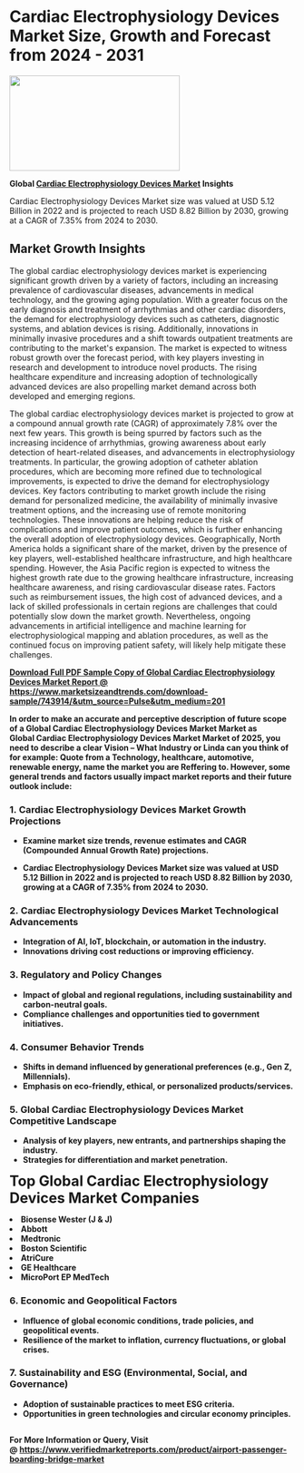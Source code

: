 <H1>Cardiac Electrophysiology Devices Market Size, Growth and Forecast from 2024 - 2031</H1><img class="aligncenter size-medium wp-image-584254" src="https://thirdeyenews.in/wp-content/uploads/2024/09/Global-Market-Research-300x168.jpeg" alt="" width="300" height="168" /><p><strong>Global&nbsp;<a href="https://www.marketsizeandtrends.com/download-sample/743914/&amp;utm_source=Pulse&amp;utm_medium=201">Cardiac Electrophysiology Devices Market</a> Insights</strong></p><p>Cardiac Electrophysiology Devices Market size was valued at USD 5.12 Billion in 2022 and is projected to reach USD 8.82 Billion by 2030, growing at a CAGR of 7.35% from 2024 to 2030.</p><p><h2>Market Growth Insights</h2> <p>The global cardiac electrophysiology devices market is experiencing significant growth driven by a variety of factors, including an increasing prevalence of cardiovascular diseases, advancements in medical technology, and the growing aging population. With a greater focus on the early diagnosis and treatment of arrhythmias and other cardiac disorders, the demand for electrophysiology devices such as catheters, diagnostic systems, and ablation devices is rising. Additionally, innovations in minimally invasive procedures and a shift towards outpatient treatments are contributing to the market's expansion. The market is expected to witness robust growth over the forecast period, with key players investing in research and development to introduce novel products. The rising healthcare expenditure and increasing adoption of technologically advanced devices are also propelling market demand across both developed and emerging regions.</p> <p><strong><a href="#"></a></strong></p> <p>The global cardiac electrophysiology devices market is projected to grow at a compound annual growth rate (CAGR) of approximately 7.8% over the next few years. This growth is being spurred by factors such as the increasing incidence of arrhythmias, growing awareness about early detection of heart-related diseases, and advancements in electrophysiology treatments. In particular, the growing adoption of catheter ablation procedures, which are becoming more refined due to technological improvements, is expected to drive the demand for electrophysiology devices. Key factors contributing to market growth include the rising demand for personalized medicine, the availability of minimally invasive treatment options, and the increasing use of remote monitoring technologies. These innovations are helping reduce the risk of complications and improve patient outcomes, which is further enhancing the overall adoption of electrophysiology devices. Geographically, North America holds a significant share of the market, driven by the presence of key players, well-established healthcare infrastructure, and high healthcare spending. However, the Asia Pacific region is expected to witness the highest growth rate due to the growing healthcare infrastructure, increasing healthcare awareness, and rising cardiovascular disease rates. Factors such as reimbursement issues, the high cost of advanced devices, and a lack of skilled professionals in certain regions are challenges that could potentially slow down the market growth. Nevertheless, ongoing advancements in artificial intelligence and machine learning for electrophysiological mapping and ablation procedures, as well as the continued focus on improving patient safety, will likely help mitigate these challenges.</p> <p><strong><a href="#"></p><p><span class=""><strong>Download Full PDF Sample Copy of Global Cardiac Electrophysiology Devices Market Report</strong> @ <a href="https://www.marketsizeandtrends.com/download-sample/743914/&amp;utm_source=Pulse&amp;utm_medium=201" target="_blank">https://www.marketsizeandtrends.com/download-sample/743914/&amp;utm_source=Pulse&amp;utm_medium=201</a></span></p><p>In order to make an accurate and perceptive description of future scope of a Global&nbsp;Cardiac Electrophysiology Devices Market Market as Global&nbsp;Cardiac Electrophysiology Devices Market Market of 2025, you need to describe a clear Vision &ndash; What Industry or Linda can you think of for example: Quote from a Technology, healthcare, automotive, renewable energy, name the market you are Reffering to. However, some general trends and factors usually impact market reports and their future outlook include:</p><h3>1.&nbsp;<strong>Cardiac Electrophysiology Devices Market Growth Projections</strong></h3><ul><li>Examine market size trends, revenue estimates and CAGR (Compounded Annual Growth Rate) projections.</li><li><p>Cardiac Electrophysiology Devices Market size was valued at USD 5.12 Billion in 2022 and is projected to reach USD 8.82 Billion by 2030, growing at a CAGR of 7.35% from 2024 to 2030.</p></li></ul><h3>2.&nbsp;<strong>Cardiac Electrophysiology Devices Market Technological Advancements</strong></h3><ul><li>Integration of AI, IoT, blockchain, or automation in the industry.</li><li>Innovations driving cost reductions or improving efficiency.</li></ul><h3>3.&nbsp;<strong>Regulatory and Policy Changes</strong></h3><ul><li>Impact of global and regional regulations, including sustainability and carbon-neutral goals.</li><li>Compliance challenges and opportunities tied to government initiatives.</li></ul><h3>4.&nbsp;<strong>Consumer Behavior Trends</strong></h3><ul><li>Shifts in demand influenced by generational preferences (e.g., Gen Z, Millennials).</li><li>Emphasis on eco-friendly, ethical, or personalized products/services.</li></ul><h3>5.&nbsp;<strong>Global Cardiac Electrophysiology Devices Market Competitive Landscape</strong></h3><ul><li>Analysis of key players, new entrants, and partnerships shaping the industry.</li><li>Strategies for differentiation and market penetration.</li></ul><p data-pm-slice="1 1 []"><span style="color: inherit; font-family: inherit; font-size: 25px;">Top Global Cardiac Electrophysiology Devices Market Companies</span></p><div class="" data-test-id=""><p><li>Biosense Wester (J & J)</li><li> Abbott</li><li> Medtronic</li><li> Boston Scientific</li><li> AtriCure</li><li> GE Healthcare</li><li> MicroPort EP MedTech</li></p></div><h3>6.&nbsp;<strong>Economic and Geopolitical Factors</strong></h3><ul><li>Influence of global economic conditions, trade policies, and geopolitical events.</li><li>Resilience of the market to inflation, currency fluctuations, or global crises.</li></ul><h3>7.&nbsp;<strong>Sustainability and ESG (Environmental, Social, and Governance)</strong></h3><ul><li>Adoption of sustainable practices to meet ESG criteria.</li><li>Opportunities in green technologies and circular economy principles.</li></ul><h2><strong style="font-size: 14px;">For More Information or Query, Visit @&nbsp;</strong><a style="background-color: #ffffff; font-size: 14px;" href="https://www.marketsizeandtrends.com/report/cardiac-electrophysiology-devices-market/" target="_blank">https://www.verifiedmarketreports.com/product/airport-passenger-boarding-bridge-market</a></h2>
